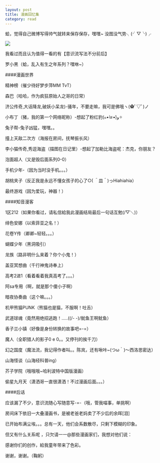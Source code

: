 ```yaml
---
layout: post
title: 漫画回忆集
category: read
---
```


蛤，觉得自己微博写得帅气就转来保存保存，嘿嘿~
    没图没气势╮(╯▽╰)╭
    
<img class="cover" src="/images/2014/11/Open/20141005105958.jpg" />

我看过而且认为值得一看的有【意识流写法不分前后】

罗小黑（蛤，乱入有生之年系列？嘿咻~）

####漫画世界

精神榜（催少待好梦步萍MM TvT）

森巴（哈哈，作为疯狂原始人之哥的日常）

济公传奇,大话降龙,破妖小呆龙)-骚年，不要走嘛，我可是佛哦ヽ(✿ﾟ▽ﾟ)ノ

小布丁（猪，我的第一个网络昵称）-想起了粉红豹(๑•̀ㅂ•́)و✧

兔子帮-兔子凶猛，嘿嘿。。

撞上天敌二次方（海报在房间，抚琴振长风）

李小猫传奇,秀逗海盗（描图在日记里）-想起了加勒比海盗呢：杰克，你朋友？

泡面超人（又是毁后面系列0-0）

手机少年-（因为当时没手机。。。）

胡桃夹子（反正我是永远不懂女孩子的心了○( ＾皿＾)っHiahiahia）

最终游戏（因为爱玩，神器！）


####知音漫客

1区212（如果你看过，请私信給我此漫画结局最后一句话互勉(/▽＼)）

绯色安娜（以索菲亚之名！）

花卷Y传（卿卿~轻轻。。。）

蝴蝶少年（黑洞吸引）

龙族（路非明什么来着？你个小鬼！）

盖亚冥想曲（千行神鬼诗奉上）

高考2进1（看着看着我真高考了。。。）

阿sa专用（啊，就是那个傻小子啊）

暗夜协奏曲（这个嘛。。。）

机甲熊猫PUNK（熊猫也是猫，不服啊！吐舌）

武道球魂（竟然用绝招逃跑！.....((/- -)/鱿鱼王啊鱿鱼）

香子兰小镇（好像是身份转换的故事吧=-=）

魔人（全职猎人的影子0 e 0。。又停刊的挨千刀）

幻之国度（魔法流，我记得作者叫。。陈岚，还有啾咔~(つω｀)～西洛思密达）

山海怪谈（山海经科普ing）

芥子学院（哦哦哦~哈利波特中国版漫画）

偷星九月天（潇洒哥一直很潇洒！不过漫画后面。。。）

####后话

应该漏了不少，意识流随心写随意写-=-（哦，管我喵事，单挑啊）

房间床下依旧一大叠漫画书，是被老爸老妈卖了不少后的余晖[泪]

已开始布满尘埃。。。总有一天，他们会系数散尽，只剩下模糊的印象。

但又有什么关系呢 ，只欠请一一@那些漫画家们，我想对他们说：

感谢你们的创作，給我童年带来了色彩。

谢谢，谢谢。（鞠躬）